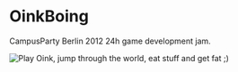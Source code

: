 OinkBoing
=========

CampusParty Berlin 2012 24h game development jam.

![Play Oink](http://joernhees.github.com/OinkBoing/), jump through the world, eat stuff and get fat ;)


